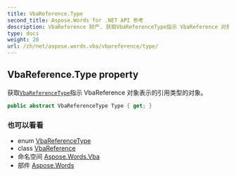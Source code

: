 ```yaml
---
title: VbaReference.Type
second_title: Aspose.Words for .NET API 参考
description: VbaReference 财产. 获取VbaReferenceType指示 VbaReference 对象表示的引用类型的对象
type: docs
weight: 20
url: /zh/net/aspose.words.vba/vbareference/type/
---
```

## VbaReference.Type property

获取[`VbaReferenceType`](../../vbareferencetype/)指示 VbaReference 对象表示的引用类型的对象。

```csharp
public abstract VbaReferenceType Type { get; }
```

### 也可以看看

* enum [VbaReferenceType](../../vbareferencetype/)
* class [VbaReference](../)
* 命名空间 [Aspose.Words.Vba](../../vbareference/)
* 部件 [Aspose.Words](../../../)


